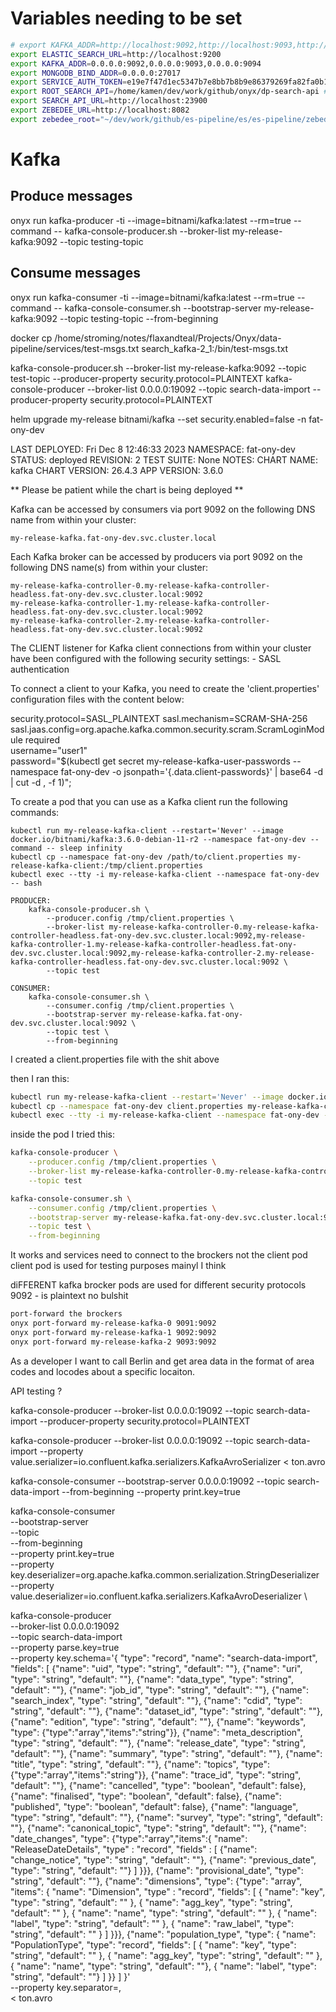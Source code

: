 # Variables needing to be set

```bash
# export KAFKA_ADDR=http://localhost:9092,http://localhost:9093,http://localhost:9094
export ELASTIC_SEARCH_URL=http://localhost:9200
export KAFKA_ADDR=0.0.0.0:9092,0.0.0.0:9093,0.0.0.0:9094
export MONGODB_BIND_ADDR=0.0.0.0:27017
export SERVICE_AUTH_TOKEN=e19e7f47d1ec5347b7e8bb7b8b9e86379269fa82fa0b1cdf87e7b4bf834a2dca
export ROOT_SEARCH_API=/home/kamen/dev/work/github/onyx/dp-search-api # dp-search-api dir if it's not it the same dir as dp-compose
export SEARCH_API_URL=http://localhost:23900
export ZEBEDEE_URL=http://localhost:8082
export zebedee_root="~/dev/work/github/es-pipeline/es/es-pipeline/zebedee/zebedee-cms"
```

# Kafka

## Produce messages
onyx run kafka-producer -ti --image=bitnami/kafka:latest --rm=true --command -- kafka-console-producer.sh --broker-list my-release-kafka:9092 --topic testing-topic

## Consume messages
onyx run kafka-consumer -ti --image=bitnami/kafka:latest --rm=true --command -- kafka-console-consumer.sh --bootstrap-server my-release-kafka:9092 --topic testing-topic --from-beginning


docker cp /home/stroming/notes/flaxandteal/Projects/Onyx/data-pipeline/services/test-msgs.txt search_kafka-2_1:/bin/test-msgs.txt 


kafka-console-producer.sh --broker-list my-release-kafka:9092 --topic test-topic --producer-property security.protocol=PLAINTEXT
kafka-console-producer --broker-list 0.0.0.0:19092 --topic search-data-import --producer-property security.protocol=PLAINTEXT

helm upgrade my-release bitnami/kafka --set security.enabled=false -n fat-ony-dev

LAST DEPLOYED: Fri Dec  8 12:46:33 2023
NAMESPACE: fat-ony-dev
STATUS: deployed
REVISION: 2
TEST SUITE: None
NOTES:
CHART NAME: kafka
CHART VERSION: 26.4.3
APP VERSION: 3.6.0

** Please be patient while the chart is being deployed **

Kafka can be accessed by consumers via port 9092 on the following DNS name from within your cluster:

    my-release-kafka.fat-ony-dev.svc.cluster.local

Each Kafka broker can be accessed by producers via port 9092 on the following DNS name(s) from within your cluster:

    my-release-kafka-controller-0.my-release-kafka-controller-headless.fat-ony-dev.svc.cluster.local:9092
    my-release-kafka-controller-1.my-release-kafka-controller-headless.fat-ony-dev.svc.cluster.local:9092
    my-release-kafka-controller-2.my-release-kafka-controller-headless.fat-ony-dev.svc.cluster.local:9092

The CLIENT listener for Kafka client connections from within your cluster have been configured with the following security settings:
    - SASL authentication

To connect a client to your Kafka, you need to create the 'client.properties' configuration files with the content below:

security.protocol=SASL_PLAINTEXT
sasl.mechanism=SCRAM-SHA-256
sasl.jaas.config=org.apache.kafka.common.security.scram.ScramLoginModule required \
    username="user1" \
    password="$(kubectl get secret my-release-kafka-user-passwords --namespace fat-ony-dev -o jsonpath='{.data.client-passwords}' | base64 -d | cut -d , -f 1)";

To create a pod that you can use as a Kafka client run the following commands:

    kubectl run my-release-kafka-client --restart='Never' --image docker.io/bitnami/kafka:3.6.0-debian-11-r2 --namespace fat-ony-dev --command -- sleep infinity
    kubectl cp --namespace fat-ony-dev /path/to/client.properties my-release-kafka-client:/tmp/client.properties
    kubectl exec --tty -i my-release-kafka-client --namespace fat-ony-dev -- bash

    PRODUCER:
        kafka-console-producer.sh \
            --producer.config /tmp/client.properties \
            --broker-list my-release-kafka-controller-0.my-release-kafka-controller-headless.fat-ony-dev.svc.cluster.local:9092,my-release-kafka-controller-1.my-release-kafka-controller-headless.fat-ony-dev.svc.cluster.local:9092,my-release-kafka-controller-2.my-release-kafka-controller-headless.fat-ony-dev.svc.cluster.local:9092 \
            --topic test

    CONSUMER:
        kafka-console-consumer.sh \
            --consumer.config /tmp/client.properties \
            --bootstrap-server my-release-kafka.fat-ony-dev.svc.cluster.local:9092 \
            --topic test \
            --from-beginning




I created a client.properties file with the shit above

then I ran this:
```bash
kubectl run my-release-kafka-client --restart='Never' --image docker.io/bitnami/kafka:3.6.0-debian-11-r2 --namespace fat-ony-dev --command -- sleep infinity
kubectl cp --namespace fat-ony-dev client.properties my-release-kafka-client:/tmp/client.properties
kubectl exec --tty -i my-release-kafka-client --namespace fat-ony-dev -- bash
```



inside the pod I tried this:

```bash
kafka-console-producer \
    --producer.config /tmp/client.properties \
    --broker-list my-release-kafka-controller-0.my-release-kafka-controller-headless.fat-ony-dev.svc.cluster.local:9092,my-release-kafka-controller-1.my-release-kafka-controller-headless.fat-ony-dev.svc.cluster.local:9092,my-release-kafka-controller-2.my-release-kafka-controller-headless.fat-ony-dev.svc.cluster.local:9092 \
    --topic test
```


```bash
kafka-console-consumer.sh \
    --consumer.config /tmp/client.properties \
    --bootstrap-server my-release-kafka.fat-ony-dev.svc.cluster.local:9092 \
    --topic test \
    --from-beginning
```


It works 
and services need to connect to the brockers not the client pod client pod is used for testing purposes mainyl I think


diFFERENT kafka brocker pods are used for different security protocols 9092 - is plaintext no bulshit

```bash
port-forward the brockers
onyx port-forward my-release-kafka-0 9091:9092
onyx port-forward my-release-kafka-1 9092:9092
onyx port-forward my-release-kafka-2 9093:9092
```












As a developer I want to call Berlin and get area data in the format of area codes and locodes about a specific locaiton.



API testing ?


kafka-console-producer --broker-list 0.0.0.0:19092 --topic search-data-import --producer-property security.protocol=PLAINTEXT

kafka-console-producer --broker-list 0.0.0.0:19092 --topic search-data-import --property value.serializer=io.confluent.kafka.serializers.KafkaAvroSerializer < ton.avro


kafka-console-consumer --bootstrap-server 0.0.0.0:19092 --topic search-data-import --from-beginning --property print.key=true

kafka-console-consumer \
  --bootstrap-server <kafka-broker> \
  --topic <your-topic> \
  --from-beginning \
  --property print.key=true \
  --property key.deserializer=org.apache.kafka.common.serialization.StringDeserializer \
  --property value.deserializer=io.confluent.kafka.serializers.KafkaAvroDeserializer \
  


  kafka-console-producer \
  --broker-list 0.0.0.0:19092 \
  --topic search-data-import \
  --property parse.key=true \
  --property key.schema='{
  "type": "record",
  "name": "search-data-import",
  "fields": [
    {"name": "uid", "type": "string", "default": ""},
    {"name": "uri", "type": "string", "default": ""},
    {"name": "data_type", "type": "string", "default": ""},
    {"name": "job_id", "type": "string", "default": ""},
    {"name": "search_index", "type": "string", "default": ""},
    {"name": "cdid", "type": "string", "default": ""},
    {"name": "dataset_id", "type": "string", "default": ""},
    {"name": "edition", "type": "string", "default": ""},
    {"name": "keywords", "type": {"type":"array","items":"string"}},
    {"name": "meta_description", "type": "string", "default": ""},
    {"name": "release_date", "type": "string", "default": ""},
    {"name": "summary", "type": "string", "default": ""},
    {"name": "title", "type": "string", "default": ""},
    {"name": "topics", "type": {"type":"array","items":"string"}},
    {"name": "trace_id", "type": "string", "default": ""},
    {"name": "cancelled", "type": "boolean", "default": false},
    {"name": "finalised", "type": "boolean", "default": false},
    {"name": "published", "type": "boolean", "default": false},
    {"name": "language", "type": "string", "default": ""},
    {"name": "survey",   "type": "string", "default": ""},
    {"name": "canonical_topic",   "type": "string", "default": ""},
    {"name": "date_changes", "type": {"type":"array","items":{
      "name": "ReleaseDateDetails",
      "type" : "record",
      "fields" : [
        {"name": "change_notice", "type": "string", "default": ""},
        {"name": "previous_date", "type": "string", "default": ""}
      ]
    }}},
    {"name": "provisional_date", "type": "string", "default": ""},
    {"name": "dimensions", "type": {"type": "array", "items": {
      "name": "Dimension",
      "type" : "record",
      "fields": [
        { "name": "key", "type": "string", "default": "" },
        { "name": "agg_key", "type": "string", "default": "" },
        { "name": "name", "type": "string", "default": "" },
        { "name": "label", "type": "string", "default": "" },
        { "name": "raw_label", "type": "string", "default": "" }
      ]
    }}},
    {"name": "population_type", "type": {
      "name": "PopulationType", "type": "record", "fields": [
        { "name": "key", "type": "string", "default": "" },
        { "name": "agg_key", "type": "string", "default": "" },
        { "name": "name", "type": "string", "default": ""},
        { "name": "label", "type": "string", "default": ""}
      ]
    }}
  ]
}' \
  --property key.separator=, \
  < ton.avro


